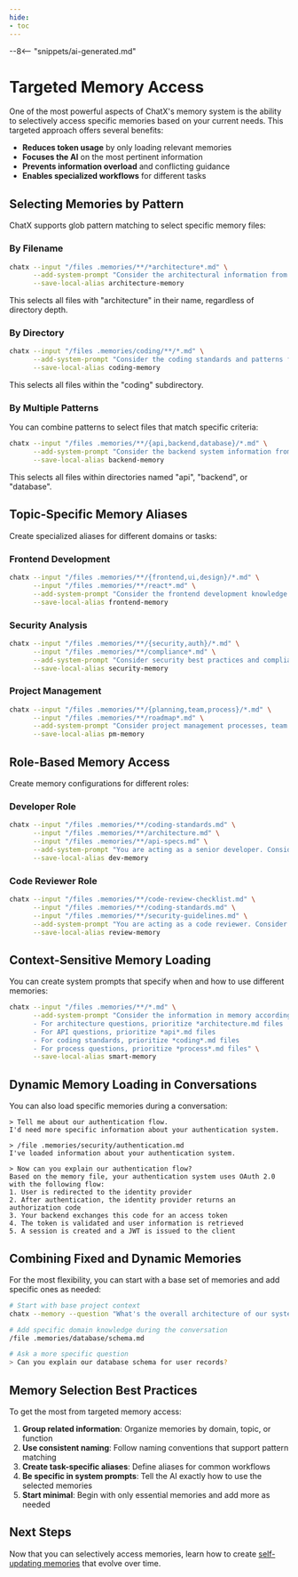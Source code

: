 ```yaml
---
hide:
- toc
---
```


--8<-- "snippets/ai-generated.md"

# Targeted Memory Access

One of the most powerful aspects of ChatX's memory system is the ability to selectively access specific memories based on your current needs. This targeted approach offers several benefits:

- **Reduces token usage** by only loading relevant memories
- **Focuses the AI** on the most pertinent information
- **Prevents information overload** and conflicting guidance
- **Enables specialized workflows** for different tasks

## Selecting Memories by Pattern

ChatX supports glob pattern matching to select specific memory files:

### By Filename

```bash
chatx --input "/files .memories/**/*architecture*.md" \
      --add-system-prompt "Consider the architectural information from memory." \
      --save-local-alias architecture-memory
```

This selects all files with "architecture" in their name, regardless of directory depth.

### By Directory

```bash
chatx --input "/files .memories/coding/**/*.md" \
      --add-system-prompt "Consider the coding standards and patterns from memory." \
      --save-local-alias coding-memory
```

This selects all files within the "coding" subdirectory.

### By Multiple Patterns

You can combine patterns to select files that match specific criteria:

```bash
chatx --input "/files .memories/**/{api,backend,database}/*.md" \
      --add-system-prompt "Consider the backend system information from memory." \
      --save-local-alias backend-memory
```

This selects all files within directories named "api", "backend", or "database".

## Topic-Specific Memory Aliases

Create specialized aliases for different domains or tasks:

### Frontend Development

```bash
chatx --input "/files .memories/**/{frontend,ui,design}/*.md" \
      --input "/files .memories/**/react*.md" \
      --add-system-prompt "Consider the frontend development knowledge from memory when discussing UI elements, React components, or design patterns." \
      --save-local-alias frontend-memory
```

### Security Analysis

```bash
chatx --input "/files .memories/**/{security,auth}/*.md" \
      --input "/files .memories/**/compliance*.md" \
      --add-system-prompt "Consider security best practices and compliance requirements from memory when discussing security concerns or authentication mechanisms." \
      --save-local-alias security-memory
```

### Project Management

```bash
chatx --input "/files .memories/**/{planning,team,process}/*.md" \
      --input "/files .memories/**/roadmap*.md" \
      --add-system-prompt "Consider project management processes, team agreements, and roadmap details from memory when discussing project planning or team coordination." \
      --save-local-alias pm-memory
```

## Role-Based Memory Access

Create memory configurations for different roles:

### Developer Role

```bash
chatx --input "/files .memories/**/coding-standards.md" \
      --input "/files .memories/**/architecture.md" \
      --input "/files .memories/**/api-specs.md" \
      --add-system-prompt "You are acting as a senior developer. Consider the coding standards, architecture, and API specifications from memory." \
      --save-local-alias dev-memory
```

### Code Reviewer Role

```bash
chatx --input "/files .memories/**/code-review-checklist.md" \
      --input "/files .memories/**/coding-standards.md" \
      --input "/files .memories/**/security-guidelines.md" \
      --add-system-prompt "You are acting as a code reviewer. Consider the review checklist, coding standards, and security guidelines from memory when reviewing code." \
      --save-local-alias review-memory
```

## Context-Sensitive Memory Loading

You can create system prompts that specify when and how to use different memories:

```bash
chatx --input "/files .memories/**/*.md" \
      --add-system-prompt "Consider the information in memory according to these guidelines:
      - For architecture questions, prioritize *architecture.md files
      - For API questions, prioritize *api*.md files
      - For coding standards, prioritize *coding*.md files
      - For process questions, prioritize *process*.md files" \
      --save-local-alias smart-memory
```

## Dynamic Memory Loading in Conversations

You can also load specific memories during a conversation:

```
> Tell me about our authentication flow.
I'd need more specific information about your authentication system.

> /file .memories/security/authentication.md
I've loaded information about your authentication system.

> Now can you explain our authentication flow?
Based on the memory file, your authentication system uses OAuth 2.0 with the following flow:
1. User is redirected to the identity provider
2. After authentication, the identity provider returns an authorization code
3. Your backend exchanges this code for an access token
4. The token is validated and user information is retrieved
5. A session is created and a JWT is issued to the client
```

## Combining Fixed and Dynamic Memories

For the most flexibility, you can start with a base set of memories and add specific ones as needed:

```bash
# Start with base project context
chatx --memory --question "What's the overall architecture of our system?"

# Add specific domain knowledge during the conversation
/file .memories/database/schema.md

# Ask a more specific question
> Can you explain our database schema for user records?
```

## Memory Selection Best Practices

To get the most from targeted memory access:

1. **Group related information**: Organize memories by domain, topic, or function
2. **Use consistent naming**: Follow naming conventions that support pattern matching
3. **Create task-specific aliases**: Define aliases for common workflows
4. **Be specific in system prompts**: Tell the AI exactly how to use the selected memories
5. **Start minimal**: Begin with only essential memories and add more as needed

## Next Steps

Now that you can selectively access memories, learn how to create [self-updating memories](self-updating.md) that evolve over time.
